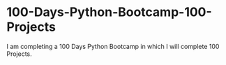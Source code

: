 # 100-Days-Python-Bootcamp-100-Projects
I am completing a 100 Days Python Bootcamp in which I will complete 100 Projects.
